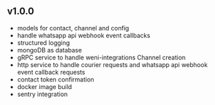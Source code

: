 v1.0.0
----------
 * models for contact, channel and config
 * handle whatsapp api webhook event callbacks
 * structured logging
 * mongoDB as database 
 * gRPC service to handle weni-integrations Channel creation
 * http service to handle courier requests and whatsapp api webhook event callback requests
 * contact token confirmation
 * docker image build
 * sentry integration